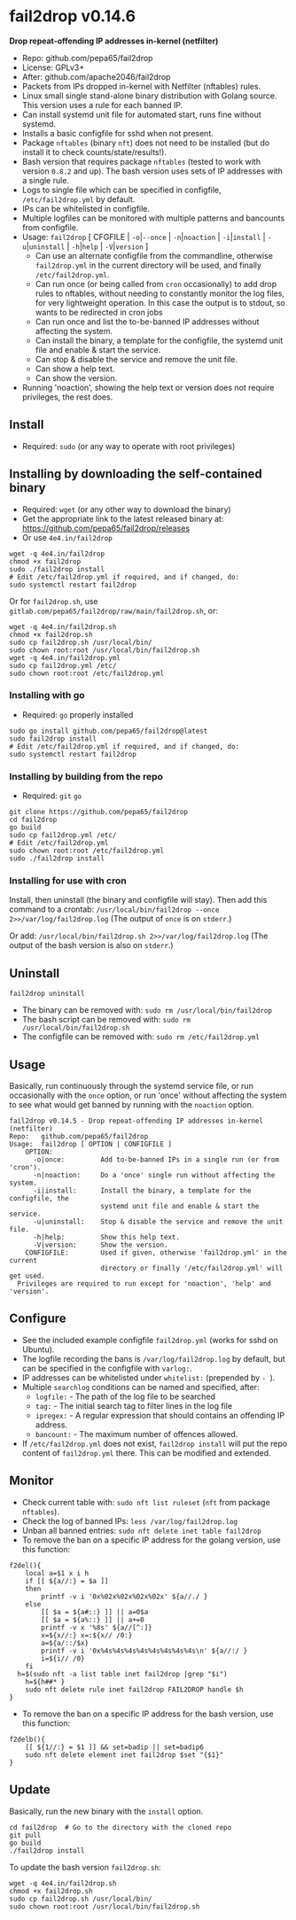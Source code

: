 # fail2drop v0.14.6
**Drop repeat-offending IP addresses in-kernel (netfilter)**

* Repo: github.com/pepa65/fail2drop
* License: GPLv3+
* After: github.com/apache2046/fail2drop
* Packets from IPs dropped in-kernel with Netfilter (nftables) rules.
* Linux small single stand-alone binary distribution with Golang source.
  This version uses a rule for each banned IP.
* Can install systemd unit file for automated start, runs fine without systemd.
* Installs a basic configfile for sshd when not present.
* Package `nftables` (binary `nft`) does not need to be installed (but do install it to check counts/state/results!).
* Bash version that requires package `nftables` (tested to work with version `0.8.2` and up).
  The bash version uses sets of IP addresses with a single rule.
* Logs to single file which can be specified in configfile, `/etc/fail2drop.yml` by default.
* IPs can be whitelisted in configfile.
* Multiple logfiles can be monitored with multiple patterns and bancounts from configfile.
* Usage: `fail2drop` [ CFGFILE | `-o`|`--once` | `-n`|`noaction` | `-i`|`install` | `-u`|`uninstall` | `-h`|`help` | `-V`|`version` ]
  - Can use an alternate configfile from the commandline, otherwise 
    `fail2drop.yml` in the current directory will be used, and finally `/etc/fail2drop.yml`.
  - Can run once (or being called from `cron` occasionally) to add drop rules to nftables,
    without needing to constantly monitor the log files, for very lightweight operation.
		In this case the output is to stdout, so wants to be redirected in cron jobs
  - Can run once and list the to-be-banned IP addresses without affecting the system.
  - Can install the binary, a template for the configfile, the systemd unit file and enable & start the service.
  - Can stop & disable the service and remove the unit file.
  - Can show a help text.
  - Can show the version.
* Running 'noaction', showing the help text or version does not require privileges, the rest does.

## Install
* Required: `sudo` (or any way to operate with root privileges)

## Installing by downloading the self-contained binary
* Required: `wget` (or any other way to download the binary)
* Get the appropriate link to the latest released binary at:
  https://github.com/pepa65/fail2drop/releases
* Or use `4e4.in/fail2drop`

```
wget -q 4e4.in/fail2drop
chmod +x fail2drop
sudo ./fail2drop install
# Edit /etc/fail2drop.yml if required, and if changed, do:
sudo systemctl restart fail2drop
```

Or for `fail2drop.sh`, use `gitlab.com/pepa65/fail2drop/raw/main/fail2drop.sh`, or:
```
wget -q 4e4.in/fail2drop.sh
chmod +x fail2drop.sh
sudo cp fail2drop.sh /usr/local/bin/
sudo chown root:root /usr/local/bin/fail2drop.sh
wget -q 4e4.in/fail2drop.yml
sudo cp fail2drop.yml /etc/
sudo chown root:root /etc/fail2drop.yml
```

### Installing with go
* Required: `go` properly installed

```
sudo go install github.com/pepa65/fail2drop@latest
sudo fail2drop install
# Edit /etc/fail2drop.yml if required, and if changed, do:
sudo systemctl restart fail2drop
```

### Installing by building from the repo
* Required: `git` `go`

```
git clone https://github.com/pepa65/fail2drop
cd fail2drop
go build
sudo cp fail2drop.yml /etc/
# Edit /etc/fail2drop.yml
sudo chown root:root /etc/fail2drop.yml
sudo ./fail2drop install
```

### Installing for use with cron
Install, then uninstall (the binary and configfile will stay).
Then add this command to a crontab: `/usr/local/bin/fail2drop --once 2>>/var/log/fail2drop.log`
(The output of `once` is on `stderr`.)

Or add: `/usr/local/bin/fail2drop.sh 2>>/var/log/fail2drop.log`
(The output of the bash version is also on `stderr`.)

## Uninstall
`fail2drop uninstall`

* The binary can be removed with: `sudo rm /usr/local/bin/fail2drop`
* The bash script can be removed with: `sudo rm /usr/local/bin/fail2drop.sh`
* The configfile can be removed with: `sudo rm /etc/fail2drop.yml`

## Usage
Basically, run continuously through the systemd service file,
or run occasionally with the `once` option, or run 'once' without affecting
the system to see what would get banned by running with the `noaction` option.
```
fail2drop v0.14.5 - Drop repeat-offending IP addresses in-kernel (netfilter)
Repo:   github.com/pepa65/fail2drop
Usage:  fail2drop [ OPTION | CONFIGFILE ]
    OPTION:
      -o|once:         Add to-be-banned IPs in a single run (or from 'cron').
      -n|noaction:     Do a 'once' single run without affecting the system.
      -i|install:      Install the binary, a template for the configfile, the
                       systemd unit file and enable & start the service.
      -u|uninstall:    Stop & disable the service and remove the unit file.
      -h|help:         Show this help text.
      -V|version:      Show the version.
    CONFIGFILE:        Used if given, otherwise 'fail2drop.yml' in the current
                       directory or finally '/etc/fail2drop.yml' will get used.
  Privileges are required to run except for 'noaction', 'help' and 'version'.
```

## Configure
* See the included example configfile `fail2drop.yml` (works for sshd on Ubuntu).
* The logfile recording the bans is `/var/log/fail2drop.log` by default,
  but can be specified in the configfile with `varlog:`.
* IP addresses can be whitelisted under `whitelist:` (prepended by `- `).
* Multiple `searchlog` conditions can be named and specified, after:
  - `logfile:` - The path of the log file to be searched
  - `tag:` - The initial search tag to filter lines in the log file
  - `ipregex:` - A regular expression that should contains an offending IP address.
  - `bancount:` - The maximum number of offences allowed.
* If `/etc/fail2drop.yml` does not exist, `fail2drop install` will put the repo content
  of `fail2drop.yml` there. This can be modified and extended.

## Monitor
* Check current table with: `sudo nft list ruleset` (`nft` from package `nftables`).
* Check the log of banned IPs: `less /var/log/fail2drop.log`
* Unban all banned entries: `sudo nft delete inet table fail2drop`
* To remove the ban on a specific IP address for the golang version, use this function:
```
f2del(){
	local a=$1 x i h
	if [[ ${a//:} = $a ]]
	then
		printf -v i '0x%02x%02x%02x%02x' ${a//./ }
	else
		[[ $a = ${a#::} ]] || a=0$a
		[[ $a = ${a%::} ]] || a+=0
		printf -v x '%8s' ${a//[^:]}
		x=${x//:} x=:${x// /0:}
		a=${a/::/$x}
		printf -v i '0x%4s%4s%4s%4s%4s%4s%4s%4s\n' ${a//:/ }
		i=${i// /0}
	fi
  h=$(sudo nft -a list table inet fail2drop |grep "$i")
	h=${h##* }
	sudo nft delete rule inet fail2drop FAIL2DROP handle $h
}
```
* To remove the ban on a specific IP address for the bash version, use this function:
```
f2delb(){
	[[ ${1//:} = $1 ]] && set=badip || set=badip6
	sudo nft delete element inet fail2drop $set "{$1}"
}
```

## Update
Basically, run the new binary with the `install` option.
```
cd fail2drop  # Go to the directory with the cloned repo
git pull
go build
./fail2drop install
```

To update the bash version `fail2drop.sh`:
```
wget -q 4e4.in/fail2drop.sh
chmod +x fail2drop.sh
sudo cp fail2drop.sh /usr/local/bin/
sudo chown root:root /usr/local/bin/fail2drop.sh
```
